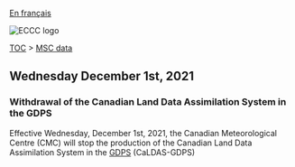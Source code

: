 [En français](changelog_caldas-gdps_fr.md)

![ECCC logo](../../img_eccc-logo.png)

[TOC](../../readme_en.md) > [MSC data](../readme_en.md) 

## Wednesday December 1st, 2021

###  Withdrawal of the Canadian Land Data Assimilation System in the GDPS

Effective Wednesday, December 1st, 2021, the Canadian Meteorological Centre (CMC) will stop the production of the Canadian Land Data Assimilation System in the [GDPS](../nwp_gdps/readme_gdps_en.md) (CaLDAS-GDPS)

